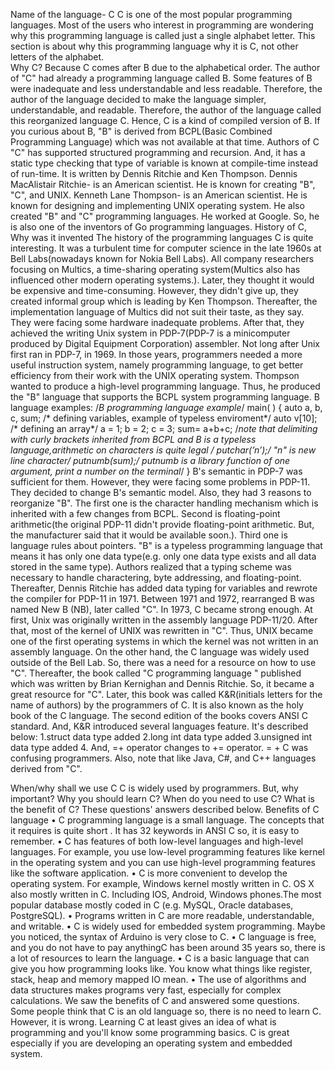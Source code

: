 Name of the language- C
      C is one of the most popular programming languages. Most of the users who interest in programming are wondering why this programming language is called just a single alphabet letter. This section is about why this programming language why it is C, not other letters of the alphabet.   
      Why C? Because C comes after B due to the alphabetical order. The author of "C" had already a programming language called B. Some features of B were inadequate and less understandable and less readable. Therefore, the author of the language decided to make the language simpler, understandable, and readable. Therefore, the author of the language called this reorganized language C. Hence, C is a kind of compiled version of B. If you curious about B, "B" is derived from BCPL(Basic Combined Programming Language) which was not available at that time.
Authors of C
     "C" has supported structured programming and recursion. And, it has a static type checking that type of variable is known at compile-time instead of run-time. It is written by  Dennis Ritchie and Ken Thompson.
Dennis MacAlistair Ritchie- is an American scientist. He is known for creating "B", "C", and UNIX.
Kenneth Lane Thompson- is an American scientist. He is known for designing and implementing UNIX operating system. He also created "B" and "C" programming languages. He worked at Google. So, he is also one of the inventors of Go programming languages.
History of C, Why was it invented
     The history of the programming languages C is quite interesting. It was a turbulent time for computer science in the late 1960s at Bell Labs(nowadays known for Nokia Bell Labs). All company researchers focusing on Multics, a time-sharing operating system(Multics also has influenced other modern operating systems.). Later, they thought it would be expensive and time-consuming. However, they didn't give up, they created informal group which is leading by Ken Thompson. Thereafter, the implementation language of Multics did not suit their taste, as they say.
     They were facing some hardware inadequate problems. After that, they achieved the writing Unix system in PDP-7(PDP-7 is a minicomputer produced by Digital Equipment Corporation) assembler. Not long after Unix first ran in PDP-7, in 1969.
     In those years, programmers needed a more useful instruction system, namely programming language, to get better efficiency from their work with the UNIX operating system. Thompson wanted to produce a high-level programming language. Thus, he produced the "B" language that supports the BCPL system programming language. B language examples: 
/*B programming language example*/
main( ) {
   auto a, b, c, sum; /* defining variables, example of typeless enviroment*/
   auto v[10]; /* defining an array*/
   a = 1; b = 2; c = 3;
   sum= a+b+c; /*note that delimiting with curly brackets inherited from BCPL and B is a typeless language,arithmetic on characters is quite legal */
   putchar(’*n’);/* "*n" is new line character*/
   putnumb(sum);/* putnumb is a library function of one argument, print a number on the terminal*/ }
      B's semantic in PDP-7 was sufficient for them. However, they were facing some problems in PDP-11. They decided to change B's semantic model. Also, they had 3 reasons to reorganize "B". The first one is the character handling mechanism which is inherited with a few changes from BCPL. Second is floating-point arithmetic(the original PDP-11 didn't provide floating-point arithmetic. But, the manufacturer said that it would be available soon.). Third one is language rules about pointers. "B" is a typeless programming language that means it has only one data type(e.g. only one data type exists and all data stored in the same type). Authors realized that a typing scheme was necessary to handle charactering, byte addressing, and floating-point. Thereafter, Dennis Ritchie has added data typing for variables and rewrote the compiler for PDP-11 in 1971.  Between 1971 and 1972, rearranged B was named New B (NB), later called "C". 
    In 1973, C became strong enough. At first, Unix was originally written in the assembly language PDP-11/20. After that,  most of the kernel of UNIX was rewritten in "C". Thus, UNIX became one of the first operating systems in which the kernel was not written in an assembly language. 
    On the other hand, the C language was widely used outside of the Bell Lab. So, there was a need for a resource on how to use "C". Thereafter, the book called "C programming language " published which was written by Brian Kernighan and Dennis Ritchie. So, it became a great resource for "C". Later, this book was called K&R(initials letters for the name of authors) by the programmers of C. It is also known as the holy book of the C language.
    The second edition of the books covers ANSI C standard. And, K&R introduced several languages feature. It's described below:
1.struct data type added
2.long int data type added
3.unsigned int data type added
4. And, =+ operator changes to += operator. = + C was confusing programmers.
Also, note that like  Java, C#, and C++ languages derived from "C".

When/why shall we use C
     C is widely used by programmers. But, why important? Why you should learn C? When do you need to use C? What is the benefit of C? These questions' answers described below.
                               Benefits of C language
•	C programming language is a small language. The concepts that it requires is quite short . It has 32 keywords in ANSI C so, it is easy to remember.
•	C has features of both low-level languages and high-level languages. For example, you use low-level programming features like kernel in the operating system and you can use high-level programming features like the software application.
•	C is more convenient to develop the operating system. For example,  Windows kernel mostly written in C. OS X also mostly written in C. Including IOS, Android, Windows phones.The most popular database mostly coded in  C (e.g. MySQL, Oracle databases, PostgreSQL).
•	Programs written in C are more readable, understandable, and writable.
•	C is widely used for embedded system programming. Maybe you noticed, the syntax of Arduino is very close to C.
•	C language is free, and you do not have to pay anythingC has been around 35 years so, there is a lot of resources to learn the language.
•	C is a basic language that can give you how programming looks like. You know what things like register, stack, heap and memory mapped IO mean.
•	The use of algorithms and data structures makes programs very fast, especially for complex calculations.
       We saw the benefits of C and answered some questions. Some people think that C is an old language so, there is no need to learn C. However, it is wrong. Learning C at least gives an idea of what is programming and you'll know some programming basics. C is great especially if you are developing an operating system and embedded system.



